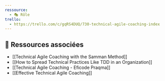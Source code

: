 ```yaml
---
ressource:
  - 🎭 Rôle
trello:
  - https://trello.com/c/gqRS4DUQ/730-technical-agile-coaching-index
---
```

## 🔗 Ressources associées

- [[Technical Agile Coaching with the Samman Method]]
- [[How to Spread Technical Practices Like TDD in an Organization]]
- [[Technical Agile Coaching - Eficode Praqma]]
- [[Effective Technical Agile Coaching]]